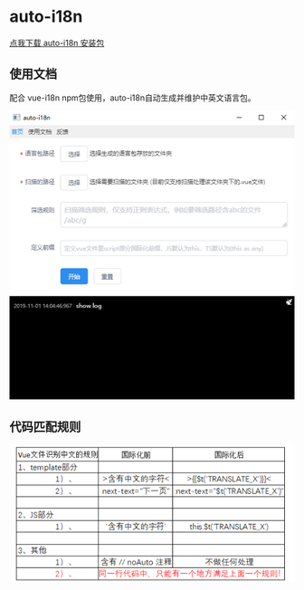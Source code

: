 # auto-i18n

[点我下载 auto-i18n 安装包](https://raw.githubusercontent.com/adoer/auto-i18n/master/dist/auto-i18n%20Setup%201.0.0.exe)


## 使用文档
配合 vue-i18n npm包使用，auto-i18n自动生成并维护中英文语言包。

![](https://github.com/adoer/auto-i18n/blob/master/src/images/1.png)

## 代码匹配规则

![](https://github.com/adoer/auto-i18n/blob/master/src/images/2.png)
